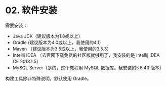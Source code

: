 # 02. 软件安装

需要安装：

* Java JDK（建议版本为1.8或以上）
* Gradle (建议版本为4.0或以上，我使用的4.1)
* Maven （建议版本为3.5或以上，我使用的3.5.3）
* Intellij IDEA （去官网下载免费的社区版就够用了，我安装的是 Intellij IDEA CE 2018.1.5）
* MySQL Server（是的，这个教程用 MySQL 数据库。我安装的5.6.40 版本）

构建工具除非特殊说明，默认使用 Gradle。



